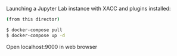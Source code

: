 Launching a Jupyter Lab instance with XACC and plugins installed:

```bash
(from this director)

$ docker-compose pull
$ docker-compose up -d
```
Open localhost:9000 in web browser


